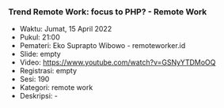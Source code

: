 ### Trend Remote Work: focus to PHP? - Remote Work

- Waktu: Jumat, 15 April 2022
- Pukul: 21:00
- Pemateri: Eko Suprapto Wibowo - remoteworker.id
- Slide: empty
- Video: https://www.youtube.com/watch?v=GSNyYTDMoOQ
- Registrasi: empty
- Sesi: 190
- Kategori: remote work
- Deskripsi: -
